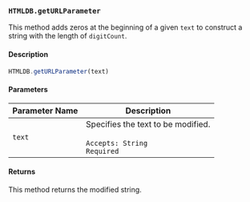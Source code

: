 ### `HTMLDB.getURLParameter`

This method adds zeros at the beginning of a given `text` to construct a string with the length of `digitCount`.

#### Description

```javascript
HTMLDB.getURLParameter(text)
```

#### Parameters

| Parameter Name             | Description                               |
| -------------------------- | ----------------------------------------- |
| `text` | Specifies the text to be modified.<br><br>`Accepts: String`<br>`Required` |

#### Returns

This method returns the modified string.